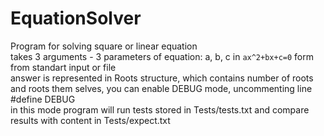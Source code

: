 # EquationSolver
Program for solving square or linear equation<br/>
takes 3 arguments - 3 parameters of equation: a, b, c in ```ax^2+bx+c=0``` form from standart input or file<br/>
answer is represented in Roots structure, which contains number of roots and roots them selves, 
you can enable DEBUG mode, uncommenting line #define DEBUG<br/>
in this mode program will run tests stored in Tests/tests.txt and compare results with content in Tests/expect.txt<br/>
